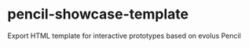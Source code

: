 pencil-showcase-template
========================

Export HTML template for interactive prototypes based on evolus Pencil